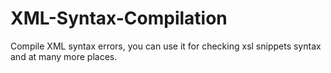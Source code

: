 XML-Syntax-Compilation
======================

Compile XML syntax errors, you can use it for checking xsl snippets syntax and at many more places.